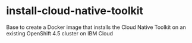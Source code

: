 # install-cloud-native-toolkit
Base to create a Docker image that installs the Cloud Native Toolkit on an existing OpenShift 4.5 cluster on IBM Cloud

